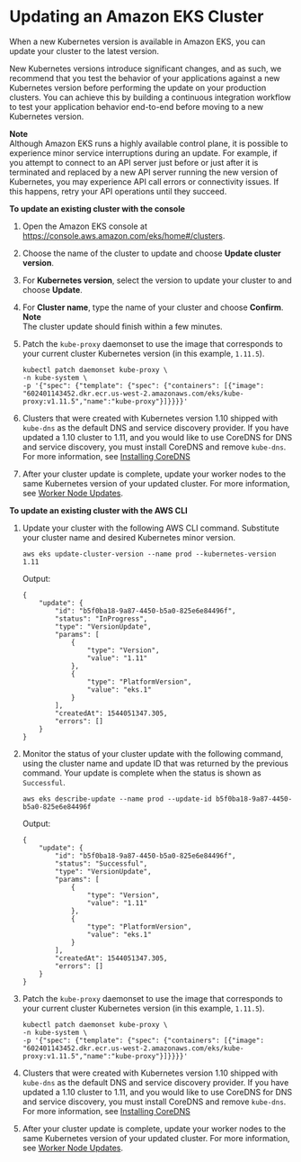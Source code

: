 # Updating an Amazon EKS Cluster<a name="update-cluster"></a>

When a new Kubernetes version is available in Amazon EKS, you can update your cluster to the latest version\.

New Kubernetes versions introduce significant changes, and as such, we recommend that you test the behavior of your applications against a new Kubernetes version before performing the update on your production clusters\. You can achieve this by building a continuous integration workflow to test your application behavior end\-to\-end before moving to a new Kubernetes version\.

**Note**  
Although Amazon EKS runs a highly available control plane, it is possible to experience minor service interruptions during an update\. For example, if you attempt to connect to an API server just before or just after it is terminated and replaced by a new API server running the new version of Kubernetes, you may experience API call errors or connectivity issues\. If this happens, retry your API operations until they succeed\.

**To update an existing cluster with the console**

1. Open the Amazon EKS console at [https://console\.aws\.amazon\.com/eks/home\#/clusters](https://console.aws.amazon.com/eks/home#/clusters)\.

1. Choose the name of the cluster to update and choose **Update cluster version**\.

1. For **Kubernetes version**, select the version to update your cluster to and choose **Update**\.

1. For **Cluster name**, type the name of your cluster and choose **Confirm**\.
**Note**  
The cluster update should finish within a few minutes\.

1. Patch the `kube-proxy` daemonset to use the image that corresponds to your current cluster Kubernetes version \(in this example, `1.11.5`\)\.

   ```
   kubectl patch daemonset kube-proxy \
   -n kube-system \
   -p '{"spec": {"template": {"spec": {"containers": [{"image": "602401143452.dkr.ecr.us-west-2.amazonaws.com/eks/kube-proxy:v1.11.5","name":"kube-proxy"}]}}}}'
   ```

1. Clusters that were created with Kubernetes version 1\.10 shipped with `kube-dns` as the default DNS and service discovery provider\. If you have updated a 1\.10 cluster to 1\.11, and you would like to use CoreDNS for DNS and service discovery, you must install CoreDNS and remove `kube-dns`\. For more information, see [Installing CoreDNS](coredns.md)

1. After your cluster update is complete, update your worker nodes to the same Kubernetes version of your updated cluster\. For more information, see [Worker Node Updates](update-workers.md)\.

**To update an existing cluster with the AWS CLI**

1. Update your cluster with the following AWS CLI command\. Substitute your cluster name and desired Kubernetes minor version\.

   ```
   aws eks update-cluster-version --name prod --kubernetes-version 1.11
   ```

   Output:

   ```
   {
       "update": {
           "id": "b5f0ba18-9a87-4450-b5a0-825e6e84496f",
           "status": "InProgress",
           "type": "VersionUpdate",
           "params": [
               {
                   "type": "Version",
                   "value": "1.11"
               },
               {
                   "type": "PlatformVersion",
                   "value": "eks.1"
               }
           ],
           "createdAt": 1544051347.305,
           "errors": []
       }
   }
   ```

1. Monitor the status of your cluster update with the following command, using the cluster name and update ID that was returned by the previous command\. Your update is complete when the status is shown as `Successful`\.

   ```
   aws eks describe-update --name prod --update-id b5f0ba18-9a87-4450-b5a0-825e6e84496f
   ```

   Output:

   ```
   {
       "update": {
           "id": "b5f0ba18-9a87-4450-b5a0-825e6e84496f",
           "status": "Successful",
           "type": "VersionUpdate",
           "params": [
               {
                   "type": "Version",
                   "value": "1.11"
               },
               {
                   "type": "PlatformVersion",
                   "value": "eks.1"
               }
           ],
           "createdAt": 1544051347.305,
           "errors": []
       }
   }
   ```

1. Patch the `kube-proxy` daemonset to use the image that corresponds to your current cluster Kubernetes version \(in this example, `1.11.5`\)\.

   ```
   kubectl patch daemonset kube-proxy \
   -n kube-system \
   -p '{"spec": {"template": {"spec": {"containers": [{"image": "602401143452.dkr.ecr.us-west-2.amazonaws.com/eks/kube-proxy:v1.11.5","name":"kube-proxy"}]}}}}'
   ```

1. Clusters that were created with Kubernetes version 1\.10 shipped with `kube-dns` as the default DNS and service discovery provider\. If you have updated a 1\.10 cluster to 1\.11, and you would like to use CoreDNS for DNS and service discovery, you must install CoreDNS and remove `kube-dns`\. For more information, see [Installing CoreDNS](coredns.md)

1. After your cluster update is complete, update your worker nodes to the same Kubernetes version of your updated cluster\. For more information, see [Worker Node Updates](update-workers.md)\.